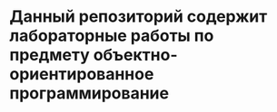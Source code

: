 # Данный репозиторий содержит лабораторные работы по предмету объектно-ориентированное программирование
